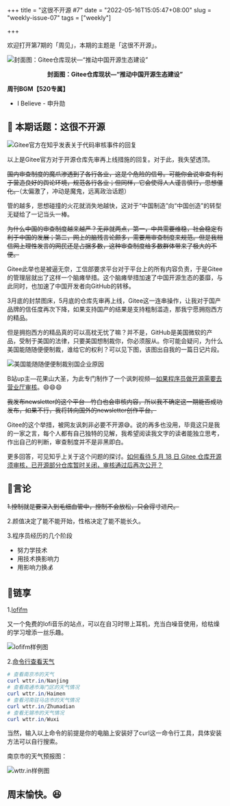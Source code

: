 +++
title = "这很不开源 #7"
date = "2022-05-16T15:05:47+08:00"
slug = "weekly-issue-07"
tags = ["weekly"]

+++

欢迎打开第7期的「周见」，本期的主题是「这很不开源」。

![封面图：Gitee仓库现状—“推动中国开源生态建设”](https://imgs.zhubai.love/ea840a601b224045817b374008ed408a.png)

<center><b>封面图：Gitee仓库现状—“推动中国开源生态建设”</b></center>

**周刊BGM【520专属】**

+ I Believe - 申升勋

## 📝 本期话题：这很不开源

![Gitee官方在知乎发表关于代码审核事件的回复](https://imgs.zhubai.love/b03749a1b57f484d95d868067914333a.png)

以上是Gitee官方对于开源仓库先审再上线措施的回复。对于此，我失望透顶。

~~国内审查制度的魔爪渗透到了各行各业，这是个危险的信号。可能你会说审查有利于营造良好的舆论环境，规范各行各业；但同样，它会使得人人谨言慎行，思想僵化。~~（太偏激了，冲动是魔鬼，远离政治话题）

管的越多，思想碰撞的火花就消失地越快，这对于“中国制造”向“中国创造”的转型无疑给了一记当头一棒。

~~为什么中国的审查制度越来越严？无非就两点，第一，中共需要维稳，社会稳定有利于中国的发展；第二，网上的脑残言论颇多，需要用审查制度来规范。但是我相信网上理性发言的网民还是占据多数，这种审查制度给多数群体带来了极大的不便。~~

Gitee此举也是被逼无奈，工信部要求平台对于平台上的所有内容负责，于是Gitee的管理层就出了这样一个脑瘫举措。这个脑瘫举措加速了中国开源生态的萎靡，与此同时，也加速了中国开发者向GitHub的转移。

3月底的封禁图床，5月底的仓库先审再上线，Gitee这一连串操作，让我对于国产品牌的信任度再次下降，如果支持国产的结果是支持粗制滥造，那我宁愿拥抱西方的精品。

但是拥抱西方的精品真的可以高枕无忧了嘛？并不是，GitHub是美国微软的产品，受制于美国的法律，只要美国想制裁你，你必须服从。你可能会疑问，为什么美国能随随便便制裁，谁给它的权利？可以见下图，该图出自我的一篇日记片段。

![美国能随随便便制裁别国企业原因](https://imgs.zhubai.love/0f1b93db90e649f5a37645e586113d7f.png)

B站up主—花果山大圣，为此专门制作了一个讽刺视频—[如果程序员做开源需要去营业厅审核](https://www.bilibili.com/video/BV16R4y1c7sf)。😄😄😄

~~我发布newsletter的这个平台—竹白也会审核内容，所以我不确定这一期能否成功发布，如果不行，我将转向国外的newsletter创作平台。~~

Gitee的这个举措，被网友讽刺非必要不开源😅。说的再多也没用，毕竟这只是我的一家之言，每个人都有自己独特的见解，我希望阅读我文字的读者能独立思考，作出自己的判断，审查制度并不是非黑即白。

更多回答，可见知乎上关于这个问题的探讨。[如何看待 5 月 18 日 Gitee 仓库开源须审核，已开源部分仓库暂时关闭，审核通过后再次公开？](https://www.zhihu.com/question/533388365)

## 📜言论

~~1.控制就是要深入到毛细血管中，控制不会放松，只会得寸进尺。~~

2.颜值决定了能不能开始，性格决定了能不能长久。

3.程序员经历的几个阶段

- 努力学技术
- 用技术换影响力
- 用影响力换💰

## 🎇链享

1.[lofifm](https://lofifm.vercel.app/)

又一个免费的lofi音乐的站点，可以在自习时带上耳机，充当白噪音使用，给枯燥的学习增添一丝乐趣。

![lofifm样例图](https://imgs.zhubai.love/9b0110e21fa145249c4b4174f7c8d1c2.png)

2.[命令行查看天气](https://github.com/chubin/wttr.in)

```powershell
# 查看南京市的天气
curl wttr.in/Nanjing
# 查看南通市海门区的天气情况
curl wttr.in/Haimen
# 查看河南驻马店市的天气情况
curl wttr.in/Zhumadian
# 查看无锡市的天气情况
curl wttr.in/Wuxi
```

当然，输入以上命令的前提是你的电脑上安装好了curl这一命令行工具，具体安装方法可以自行搜索。

南京市的天气预报图：

![wttr.in样例图](https://imgs.zhubai.love/b87cd06062984456801268191a33b746.png)

## 周末愉快。😆